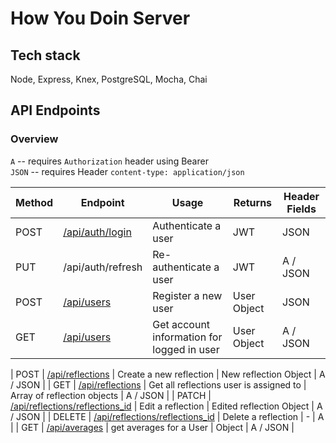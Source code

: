 # How You Doin Server

## Tech stack

Node, Express, Knex, PostgreSQL, Mocha, Chai

## API Endpoints

### Overview

`A` -- requires `Authorization` header using Bearer  
`JSON` -- requires Header `content-type: application/json`

| Method | Endpoint                                                                             | Usage                                         | Returns                   | Header Fields |
| ------ | ------------------------------------------------------------------------------------ | --------------------------------------------- | ------------------------- | ------------- |
| POST   | [/api/auth/login](#post-apiauthtoken)                                                | Authenticate a user                           | JWT                       | JSON          |
| PUT    | /api/auth/refresh                                                                    | Re-authenticate a user                        | JWT                       | A / JSON      |
| POST   | [/api/users](#post-apiusers)                                                         | Register a new user                           | User Object               | JSON          |
| GET    | [/api/users](#get-apiusers)                                                          | Get account information for logged in user    | User Object               | A / JSON      |

| POST   | [/api/reflections](#post-apireflections)                                                         | Create a new reflection                            | New reflection Object           | A / JSON      |
| GET    | [/api/reflections](#get-apireflections)                                                          | Get all reflections user is assigned to             | Array of reflection objects     | A / JSON      |
| PATCH  | [/api/reflections/reflections_id](#patch-apireflectionsreflection_id)                               | Edit a reflection                                   | Edited reflection Object        | A / JSON      |
| DELETE | [/api/reflections/reflections_id](#delete-apireflectionsreflection_id)                              | Delete a reflection                                 | -                         | A             |
| GET   | [/api/averages](#get-apiaverages)                                               | get averages for a User             | Object       | A / JSON      |


